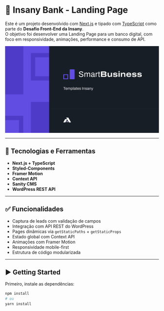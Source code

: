 # 💸 Insany Bank - Landing Page

Este é um projeto desenvolvido com [Next.js](https://nextjs.org) e tipado com [TypeScript](https://www.typescriptlang.org/) como parte do **Desafio Front-End da Insany**.  
O objetivo foi desenvolver uma Landing Page para um banco digital, com foco em responsividade, animações, performance e consumo de API.

![Preview do Projeto](./public/cover.svg)

---

## 🔧 Tecnologias e Ferramentas

- **Next.js + TypeScript**
- **Styled-Components**
- **Framer Motion**
- **Context API**
- **Sanity CMS**
- **WordPress REST API**

---

## ✅ Funcionalidades

- Captura de leads com validação de campos
- Integração com API REST do WordPress
- Pages dinâmicas via `getStaticPaths` + `getStaticProps`
- Estado global com Context API
- Animações com Framer Motion
- Responsividade mobile-first
- Estrutura de código modularizada

---

## ▶️ Getting Started

Primeiro, instale as dependências:

```bash
npm install
# ou
yarn install
